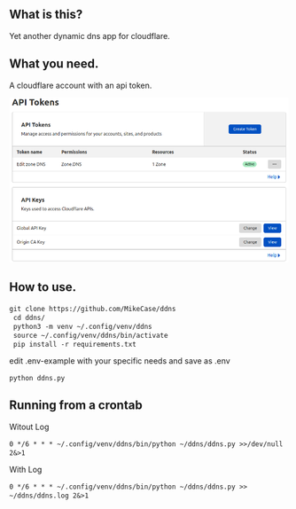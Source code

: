 ## What is this?
Yet another dynamic dns app for cloudflare.

## What you need.
A cloudflare account with an api token.

![API Token Setup](apitokensetup.png)

## How to use.
```
git clone https://github.com/MikeCase/ddns
 cd ddns/
 python3 -m venv ~/.config/venv/ddns
 source ~/.config/venv/ddns/bin/activate
 pip install -r requirements.txt
```
edit .env-example with your specific needs and save as .env
```
python ddns.py
```
## Running from a crontab
Witout Log
```
0 */6 * * * ~/.config/venv/ddns/bin/python ~/ddns/ddns.py >>/dev/null 2&>1
```
With Log
```
0 */6 * * * ~/.config/venv/ddns/bin/python ~/ddns/ddns.py >> ~/ddns/ddns.log 2&>1
```